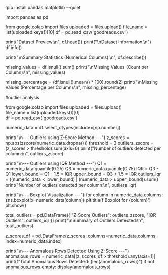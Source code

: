 !pip install pandas matplotlib --quiet


import pandas as pd

from google.colab import files
uploaded = files.upload()
file_name = list(uploaded.keys())[0]
df = pd.read_csv('goodreads.csv')


print("Dataset Preview:\n", df.head())
print("\nDataset Information:\n")
df.info()

print("\nSummary Statistics (Numerical Columns):\n", df.describe())


missing_values = df.isnull().sum()
print("\nMissing Values (Count per Column):\n", missing_values)

missing_percentage = (df.isnull().mean() * 100).round(2)
print("\nMissing Values (Percentage per Column):\n", missing_percentage)


#outlier analysis

from google.colab import files
uploaded = files.upload()  
file_name = list(uploaded.keys())[0]  
df = pd.read_csv('goodreads.csv')


numeric_data = df.select_dtypes(include=[np.number])


print("\n--- Outliers using Z-Score Method ---")
z_scores = np.abs(zscore(numeric_data.dropna()))
threshold = 3
outliers_zscore = (z_scores > threshold).sum(axis=0)
print("Number of outliers detected per column:\n", outliers_zscore)

print("\n--- Outliers using IQR Method ---")
Q1 = numeric_data.quantile(0.25)
Q3 = numeric_data.quantile(0.75)
IQR = Q3 - Q1
lower_bound = Q1 - 1.5 * IQR
upper_bound = Q3 + 1.5 * IQR
outliers_iqr = ((numeric_data < lower_bound) | (numeric_data > upper_bound)).sum()
print("Number of outliers detected per column:\n", outliers_iqr)

print("\n--- Boxplot Visualization ---")
for column in numeric_data.columns:
    sns.boxplot(x=numeric_data[column])
    plt.title(f'Boxplot for {column}')
    plt.show()


total_outliers = pd.DataFrame({
    "Z-Score Outliers": outliers_zscore,
    "IQR Outliers": outliers_iqr
})
print("\nSummary of Outliers Detected:\n", total_outliers)

z_scores_df = pd.DataFrame(z_scores, columns=numeric_data.columns, index=numeric_data.index)

print("\n--- Anomalous Rows Detected Using Z-Score ---")
anomalous_rows = numeric_data[(z_scores_df > threshold).any(axis=1)]
print(f"Total Anomalous Rows Detected: {len(anomalous_rows)}")
if not anomalous_rows.empty:
    display(anomalous_rows)

